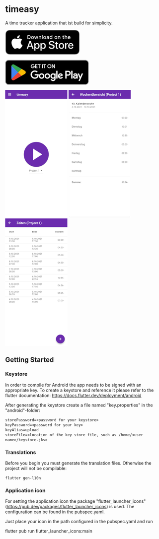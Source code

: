 # timeasy

A time tracker application that ist build for simplicity.

<p>
    <a href="https://apps.apple.com/us/app/timeasy-time-tracking/id1620757668?itsct=apps_box_badge&amp;itscg=30200">
      <img src="assets-readme/appstore_logo.png" alt="Download on the App Store"/>
    </a>
</p>
<p>
    <a href="https://play.google.com/store/apps/details?id=com.hilwerssoftware.timeasy">
        <img src="assets-readme/google_play_logo.png" alt="Get it on Google Play" />
    </a>
</p>

![](assets-readme/screenshot_01.png)
![](assets-readme/screenshot_02.png)
![](assets-readme/screenshot_03.png)

## Getting Started

### Keystore

In order to compile for Android the app needs to be signed with an appropriate key. To create a keystore and reference it please refer to the flutter documentation: https://docs.flutter.dev/deployment/android

After generating the keystore create a file named "key.properties" in the "android"-folder:

    storePassword=<password for your keystore>
    keyPassword=<password for your key>
    keyAlias=upload
    storeFile=<location of the key store file, such as /home/<user name>/keystore.jks>

### Translations

Before you begin you must generate the translation files. Otherwise the project will not be compilable:

    flutter gen-l10n

### Application icon

For setting the application icon the package "flutter_launcher_icons"
(https://pub.dev/packages/flutter_launcher_icons) is used. The configuration can be found in the
pubspec.yaml.

Just place your icon in the path configured in the pubspec.yaml and run

flutter pub run flutter_launcher_icons:main

